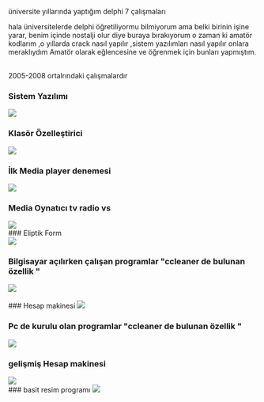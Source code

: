 üniversite yıllarında yaptığım delphi 7 çalışmaları

hala üniversitelerde delphi öğretiliyormu bilmiyorum ama belki birinin işine yarar, benim içinde nostalji olur diye buraya bırakıyorum 
o zaman ki amatör kodlarım ,o yıllarda crack nasıl yapılır ,sistem yazılımları nasıl yapılır onlara meraklıydım 
Amatör olarak eğlencesine ve öğrenmek için bunları yapmıştım.

<br>
2005-2008 ortalrındaki çalışmalardır



<br>

### Sistem Yazılımı 

<img src="https://github.com/stnc/delphi7/blob/master/screenshots/sistem_organiztor.png?raw=true">




### Klasör Özelleştirici
 
<img src="https://github.com/stnc/delphi7/blob/master/screenshots/klasor_ozellstirici.png?raw=true">

<br>


### İlk Media player denemesi

<img src="https://github.com/stnc/delphi7/blob/master/screenshots/ilk_media_player.png?raw=true">



### Media Oynatıcı tv radio vs 

<img src="https://github.com/stnc/delphi7/blob/master/screenshots/medya_tv.png?raw=true">


<br>
### Eliptik Form
<br>
<img src="https://github.com/stnc/delphi7/blob/master/screenshots/eliptik_form_crack.png?raw=true">


<br>

### Bilgisayar açılırken çalışan programlar "ccleaner de bulunan özellik "

<img src="https://github.com/stnc/delphi7/blob/master/screenshots/acilis_screenshot.png?raw=true">

<br>


<br>
### Hesap makinesi

<img src="https://github.com/stnc/delphi7/blob/master/screenshots/bast_screenshot.png?raw=true">

<br>

### Pc de kurulu olan programlar "ccleaner de bulunan özellik "

<img src="https://github.com/stnc/delphi7/blob/master/screenshots/pc_de_kurulu_olan_programlar.png?raw=true">

<br>

### gelişmiş Hesap makinesi

<img src="https://github.com/stnc/delphi7/blob/master/screenshots/gelismis_screenshot.png?raw=true">


<br>
### basit resim programı 

<img src="https://github.com/stnc/delphi7/blob/master/screenshots/picture_manager.png?raw=true">


<br>
